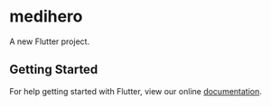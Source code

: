 # medihero

A new Flutter project.

## Getting Started

For help getting started with Flutter, view our online
[documentation](https://flutter.io/).
